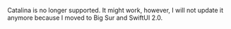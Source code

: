 Catalina is no longer supported. It might work, however, I will not update it anymore because I moved to Big Sur and SwiftUI 2.0.